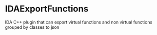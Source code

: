 # IDAExportFunctions
 
IDA C++ plugin that can export virtual functions and non virtual functions grouped by classes to json
